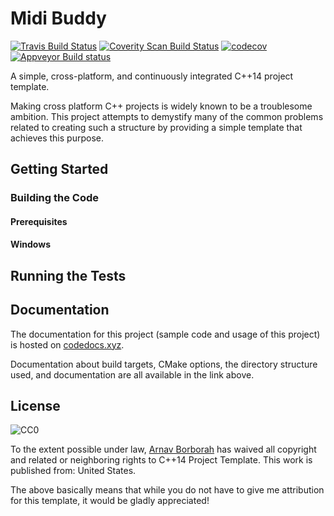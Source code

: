 # Midi Buddy

[![Travis Build Status](https://travis-ci.org/simonjung1603/ModernCMake.svg?branch=master)](https://travis-ci.org/simonjung1603/ModernCMake)
[![Coverity Scan Build Status](https://scan.coverity.com/projects/19178/badge.svg)](https://scan.coverity.com/projects/simonjung1603-moderncmake)
[![codecov](https://codecov.io/gh/simonjung1603/ModernCMake/branch/master/graph/badge.svg)](https://codecov.io/gh/simonjung1603/ModernCMake)
[![Appveyor Build status](https://ci.appveyor.com/api/projects/status/kngp2ggjgnhxbfgr?svg=true)](https://ci.appveyor.com/project/simonjung1603/moderncmake)

A simple, cross-platform, and continuously integrated C++14 project template.

Making cross platform C++ projects is widely known to be a troublesome ambition. This project attempts to demystify many of the common problems related to creating such a structure by providing a simple template that achieves this purpose.

## Getting Started

### Building the Code

#### Prerequisites

#### Windows

  
## Running the Tests

## Documentation

The documentation for this project (sample code and usage of this project) is hosted on [codedocs.xyz](https://codedocs.xyz/arnavb/cpp14-project-template/index.html).

Documentation about build targets, CMake options, the directory structure used, and documentation are all available in the link above.

## License

![CC0](http://i.creativecommons.org/p/zero/1.0/88x31.png)

To the extent possible under law, [Arnav Borborah](https://github.com/arnavb/cpp14-project-template) has waived all copyright and related or neighboring rights to C++14 Project Template. This work is published from: United States.

The above basically means that while you do not have to give me attribution for this template, it would be gladly appreciated!

